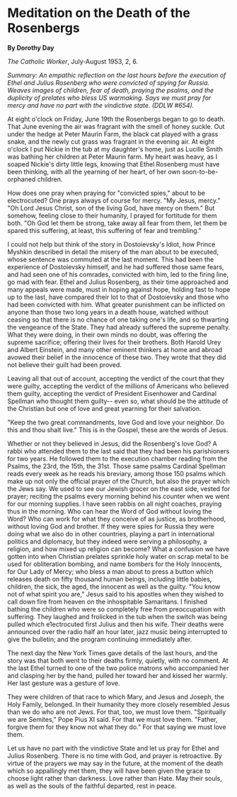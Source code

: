 Meditation on the Death of the Rosenbergs
=========================================

**By Dorothy Day**

*The Catholic Worker*, July-August 1953, 2, 6.

*Summary: An empathic reflection on the last hours before the execution
of Ethel and Julius Rosenberg who were convicted of spying for Russia.
Weaves images of children, fear of death, praying the psalms, and the
duplicity of prelates who bless US warmaking. Says we must pray for
mercy and have no part with the vindictive state. (DDLW \#654).*

At eight o'clock on Friday, June 19th the Rosenbergs began to go to
death. That June evening the air was fragrant with the smell of honey
suckle. Out under the hedge at Peter Maurin Farm, the black cat played
with a grass snake, and the newly cut grass was fragrant in the evening
air. At eight o'clock I put Nickie in the tub at my daughter's home,
just as Lucille Smith was bathing her children at Peter Maurin farm. My
heart was heavy, as I soaped Nickie's dirty little legs, knowing that
Ethel Rosenberg must have been thinking, with all the yearning of her
heart, of her own soon-to-be-orphaned children.

How does one pray when praying for "convicted spies," about to be
electrocuted? One prays always of course for mercy. "My Jesus, mercy."
"Oh Lord Jesus Christ, son of the living God, have mercy on them." But
somehow, feeling close to their humanity, I prayed for fortitude for
them both. "Oh God let them be strong, take away all fear from them, let
them be spared this suffering, at least, this suffering of fear and
trembling."

I could not help but think of the story in Dostoievsky's Idiot, how
Prince Myshkin described in detail the misery of the man about to be
executed, whose sentence was commuted at the last moment. This had been
the experience of Dostoievsky himself, and he had suffered those same
fears, and had seen one of his comrades, convicted with him, led to the
firing line, go mad with fear. Ethel and Julius Rosenberg, as their time
approached and many appeals were made, must in hoping against hope,
holding fast to hope up to the last, have compared their lot to that of
Dostoievsky and those who had been convicted with him. What greater
punishment can be inflicted on anyone than those two long years in a
death house, watched without ceasing so that there is no chance of one
taking one's life, and so thwarting the vengeance of the State. They had
already suffered the supreme penalty. What they were doing, in their own
minds no doubt, was offering the supreme sacrifice; offering their lives
for their brothers. Both Harold Urey and Albert Einstein, and many other
eminent thinkers at home and abroad avowed their belief in the innocence
of these two. They wrote that they did not believe their guilt had been
proved.

Leaving all that out of account, accepting the verdict of the court that
they were guilty, accepting the verdict of the millions of Americans who
believed them guilty, accepting the verdict of President Eisenhower and
Cardinal Spellman who thought them guilty-- even so, what should be the
attitude of the Christian but one of love and great yearning for their
salvation.

"Keep the two great commandments, love God and love your neighbor. Do
this and thou shalt live." This is in the Gospel, these are the words of
Jesus.

Whether or not they believed in Jesus, did the Rosenberg's love God? A
rabbi who attended them to the last said that they had been his
parishioners for two years. He followed them to the execution chamber
reading from the Psalms, the 23rd, the 15th, the 31st. Those same psalms
Cardinal Spellman reads every week as he reads his breviary, among those
150 psalms which make up not only the official prayer of the Church, but
also the prayer which the Jews say. We used to see our Jewish grocer on
the east side, vested for prayer; reciting the psalms every morning
behind his counter when we went for our morning supplies. I have seen
rabbis on all night coaches, praying thus in the morning. Who can hear
the Word of God without loving the Word? Who can work for what they
conceive of as justice, as brotherhood, without loving God and brother.
If they were spies for Russia they were doing what we also do in other
countries, playing a part in international politics and diplomacy, but
they indeed were serving a philosophy, a religion, and how mixed up
religion can become? What a confusion we have gotten into when Christian
prelates sprinkle holy water on scrap metal to be used for obliteration
bombing, and name bombers for the Holy Innocents, for Our Lady of Mercy;
who bless a man about to press a button which releases death on fifty
thousand human beings, including little babies, children, the sick, the
aged, the innocent as well as the guilty. "You know not of what spirit
you are," Jesus said to his apostles when they wished to call down fire
from heaven on the inhospitable Samaritans. I finished bathing the
children who were so completely free from preoccupation with suffering.
They laughed and frolicked in the tub when the switch was being pulled
which e1ectrocuted first Julius and then his wife. Their deaths were
announced over the radio half an hour later, jazz music being
interrupted to give the bulletin; and the program continuing immediately
after.

The next day the New York Times gave details of the last hours, and the
story was that both went to their deaths firmly, quietly, with no
comment. At the last Ethel turned to one of the two police matrons who
accompanied her and clasping her by the hand, pulled her toward her and
kissed her warmly. Her last gesture was a gesture of love.

They were children of that race to which Mary, and Jesus and Joseph, the
Holy Family, belonged. In their humanity they more closely resembled
Jesus than we do who are not Jews. For that, too, we must love them.
"Spiritually we are Semites," Pope Pius XI said. For that we must love
them. "Father, forgive them for they know not what they do." For that
saying we must love them.

Let us have no part with the vindictive State and let us pray for Ethel
and Julius Rosenberg. There is no time with God, and prayer is
retroactive. By virtue of the prayers we may say in the future, at the
moment of the death which so appallingly met them, they will have been
given the grace to choose light rather than darkness. Love rather than
Hate. May their souls, as well as the souls of the faithful departed,
rest in peace.
